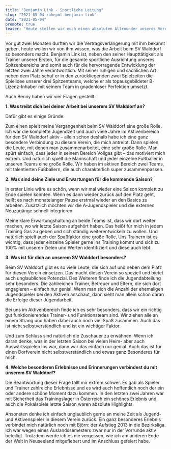 ```yaml
---
title: "Benjamin Link - Sportliche Leitung"
slug: "2021-05-04-ruhepol-benjamin-link"
date: "2021-05-04"
promote: true
teaser: "Heute stellen wir euch einen absoluten Allrounder unseres Vereins vor!"
---
```

Vor gut zwei Monaten durften wir die Vertragsverlängerung mit ihm bekannt geben, heute wollen wir von ihm wissen, was die Arbeit beim SV Walddorf so besonders macht. Benjamin Link ist, neben den seiner Haupttätigkeit als Trainer unserer Ersten, für die gesamte sportliche Ausrichtung unseres Spitzenbereichs und somit auch für die hervorragende Entwicklung der letzten zwei Jahre verantwortlich. Mit seiner ruhigen und sachlichen Art neben dem Platz schuf er in den zurückliegenden zwei Spielzeiten die Spielidee unserer drei Spitzenteams, welche er als topausgebildeter B-Lizenz-Inhaber mit seinem Team in gnadenloser Perfektion umsetzt.

Auch Benny haben wir vier Fragen gestellt:

**1. Was treibt dich bei deiner Arbeit bei unserem SV Walddorf an?**

Dafür gibt es einige Gründe:

Zum einen spielt meine Vergangenheit beim SV Walddorf eine große Rolle. Ich war die komplette Jugendzeit und auch viele Jahre im Aktivenbereich für den SV Walddorf aktiv – allein schon deshalb habe ich eine ganz besondere Verbindung zu diesem Verein, die mich antreibt. Dann spielen die Leute, mit denen man zusammenarbeitet, eine sehr große Rolle. Man spürt einfach, dass jeder in seinem Bereich Vollgas gibt – das motiviert mich extrem. Und natürlich spielt die Mannschaft und jeder einzelne Fußballer in unseren Teams eine große Rolle. Wir haben im aktiven Bereich zwei Teams, mit talentierten Fußballern, die auch charakterlich super zusammenpassen.

**2. Was sind deine Ziele und Erwartungen für die kommende Saison?**

In erster Linie wäre es schön, wenn wir mal wieder eine Saison komplett zu Ende spielen könnten. Wenn es dann wieder zurück auf den Platz geht, heißt es nach monatelanger Pause erstmal wieder an den Basics zu arbeiten. Zusätzlich möchten wir die A-Jugendspieler und die externen Neuzugänge schnell integrieren.

Meine klare Erwartungshaltung an beide Teams ist, dass wir dort weiter machen, wo wir letzte Saison aufgehört haben. Das heißt für mich in jedem Training Gas zu geben und sich ständig weiterentwickeln zu wollen. Und natürlich spielt auch der Spaßfaktor eine große Rolle. Uns Trainern ist es wichtig, dass jeder einzelne Spieler gerne ins Training kommt und sich zu 100% mit unseren Zielen und Werten identifiziert und diese auch lebt.

**3. Was ist für dich an unserem SV Walddorf besonders?**

Beim SV Walddorf gibt es so viele Leute, die sich auf und neben dem Platz für diesen Verein einsetzen. Das macht diesen Verein so speziell und bietet auch unglaubliches Potenzial. Des Weiteren finde ich die Jugendabteilung sehr besonders. Die zahlreichen Trainer, Betreuer und Eltern, die sich dort engagieren – einfach nur genial. Wenn man sich die Anzahl der ehemaligen Jugendspieler bei den Aktiven anschaut, dann sieht man allein schon daran die Erfolge dieser Jugendarbeit.

Bei uns im Aktivenbereich finde ich es sehr besonders, dass wir ein richtig gut funktionierendes Trainer- und Funktionsteam sind. Wir ziehen alle an einem Strang und haben dabei auch noch viel Spaß zusammen. Auch das ist nicht selbstverständlich und ist ein wichtiger Faktor.

Und zum Schluss sind natürlich die Zuschauer zu erwähnen. Wenn ich daran denke, was in der letzten Saison bei vielen Heim- aber auch Auswärtsspielen los war, dann war das einfach nur genial. Auch das ist für einen Dorfverein nicht selbstverständlich und etwas ganz Besonderes für mich.

**4. Welche besonderen Erlebnisse und Erinnerungen verbindest du mit unserem SV Walddorf?**

Die Beantwortung dieser Frage fällt mir extrem schwer. Es gab als Spieler und Trainer zahlreiche Erlebnisse und es wird auch hoffentlich noch der ein oder andere schöne Moment dazu kommen. In den letzten zwei Jahren war mit Sicherheit das Trainingslager in Österreich ein schönes Erlebnis und auch die Pokalspiele letzte Saison waren absolute Highlights.

Ansonsten denke ich einfach unglaublich gerne an meine Zeit als Jugend- und Aktivenspieler in diesem Verein zurück. Ein ganz besonderes Erlebnis verbindet mich natürlich noch mit Björn: der Aufstieg 2013 in die Bezirksliga. Ich war wegen eines Auslandssemesters zwar nur in der Vorrunde aktiv beteiligt. Trotzdem werde ich es nie vergessen, wie ich am anderen Ende der Welt in Neuseeland mitgefiebert und im Anschluss gefeiert habe.
